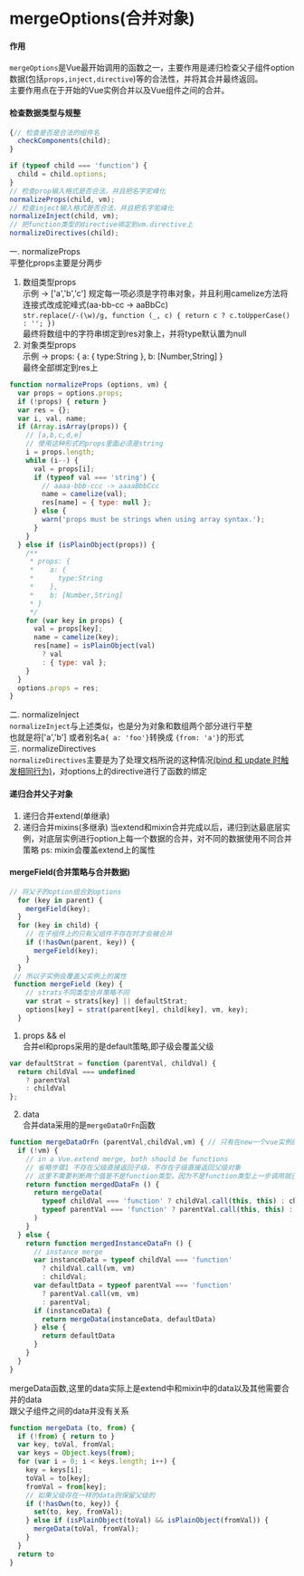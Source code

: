 # mergeOptions(合并对象)

#### 作用
`mergeOptions`是Vue最开始调用的函数之一，主要作用是递归检查父子组件option数据(包括`props,inject,directive`)等的合法性，并将其合并最终返回。  
主要作用点在于开始的Vue实例合并以及Vue组件之间的合并。

#### 检查数据类型与规整
``` javascript
{// 检查是否是合法的组件名
  checkComponents(child);
}

if (typeof child === 'function') {
  child = child.options;
}
// 检查prop输入格式是否合法，并且把名字驼峰化
normalizeProps(child, vm);
// 检查inject输入格式是否合法，并且把名字驼峰化
normalizeInject(child, vm);
// 把function类型的directive绑定到vm.directive上
normalizeDirectives(child);
```
一. normalizeProps  
平整化props主要是分两步
1. 数组类型props  
示例 -> ['a','b','c'] 规定每一项必须是字符串对象，并且利用camelize方法将连接式改成驼峰式(aa-bb-cc -> aaBbCc)  
``str.replace(/-(\w)/g, function (_, c) { return c ? c.toUpperCase() : ''; })``  
最终将数组中的字符串绑定到res对象上，并将type默认置为null
2. 对象类型props  
示例 -> 
props: {
 a: {
   type:String
 },
 b: [Number,String]
}  
最终全部绑定到res上
```javascript
function normalizeProps (options, vm) {
  var props = options.props;
  if (!props) { return }
  var res = {};
  var i, val, name;
  if (Array.isArray(props)) {
    // [a,b,c,d,e]
    // 使用这种形式的props里面必须是string
    i = props.length;
    while (i--) {
      val = props[i];
      if (typeof val === 'string') {
        // aaaa-bbb-ccc -> aaaaBbbCcc
        name = camelize(val);
        res[name] = { type: null };
      } else {
        warn('props must be strings when using array syntax.');
      }
    }
  } else if (isPlainObject(props)) {
    /**
     * props: {
     *    a: {
     *      type:String
     *    },
     *    b: [Number,String]
     * }
     */
    for (var key in props) {
      val = props[key];
      name = camelize(key);
      res[name] = isPlainObject(val)
        ? val
        : { type: val };
    }
  }
  options.props = res;
}
```
二. normalizeInject  
``normalizeInject``与上述类似，也是分为对象和数组两个部分进行平整  
也就是将['a','b'] 或者别名a``{ a: 'foo'}``转换成  ``{from: 'a'}``的形式  
三. normalizeDirectives  
``normalizeDirectives``主要是为了处理文档所说的这种情况[(bind 和 update 时触发相同行为)](https://cn.vuejs.org/v2/guide/custom-directive.html)，对options上的directive进行了函数的绑定

#### 递归合并父子对象
1. 递归合并extend(单继承)
2. 递归合并mixins(多继承)
当extend和mixin合并完成以后，递归到达最底层实例，对底层实例进行option上每一个数据的合并，对不同的数据使用不同合并策略
ps: mixin会覆盖extend上的属性
#### mergeField(合并策略与合并数据)
```javascript
// 将父子的option组合到options
  for (key in parent) {
    mergeField(key);
  }
  for (key in child) {
    // 在子组件上的只有父组件不存在时才会被合并
    if (!hasOwn(parent, key)) {
      mergeField(key);
    }
  }
 // 所以子实例会覆盖父实例上的属性
 function mergeField (key) {
    // strats不同类型合并策略不同
    var strat = strats[key] || defaultStrat;
    options[key] = strat(parent[key], child[key], vm, key);
  }
```
1. props && el  
合并el和props采用的是default策略,即子级会覆盖父级
```javascript
var defaultStrat = function (parentVal, childVal) {
  return childVal === undefined
    ? parentVal
    : childVal
};
```
2. data  
合并data采用的是`mergeDataOrFn`函数
``` javascript
function mergeDataOrFn (parentVal,childVal,vm) { // 只有在new一个vue实例的时候才会存在vm属性
  if (!vm) {
    // in a Vue.extend merge, both should be functions
    // 省略步骤1 不存在父级直接返回子级，不存在子级直接返回父级对象
    // 这里不需要判断两个值是不是function类型，因为不是function类型上一步调用就已经把他排除了
    return function mergedDataFn () {
      return mergeData(
        typeof childVal === 'function' ? childVal.call(this, this) : childVal,
        typeof parentVal === 'function' ? parentVal.call(this, this) : parentVal
      )
    }
  } else {
    return function mergedInstanceDataFn () {
      // instance merge
      var instanceData = typeof childVal === 'function'
        ? childVal.call(vm, vm)
        : childVal;
      var defaultData = typeof parentVal === 'function'
        ? parentVal.call(vm, vm)
        : parentVal;
      if (instanceData) {
        return mergeData(instanceData, defaultData)
      } else {
        return defaultData
      }
    }
  }
}
```
mergeData函数,这里的data实际上是extend中和mixin中的data以及其他需要合并的data  
跟父子组件之间的data并没有关系
```javascript
function mergeData (to, from) {
  if (!from) { return to }
  var key, toVal, fromVal;
  var keys = Object.keys(from);
  for (var i = 0; i < keys.length; i++) {
    key = keys[i];
    toVal = to[key];
    fromVal = from[key];
    // 如果父级存在一样的data则保留父级的
    if (!hasOwn(to, key)) {
      set(to, key, fromVal);
    } else if (isPlainObject(toVal) && isPlainObject(fromVal)) {
      mergeData(toVal, fromVal);
    }
  }
  return to
}
```
